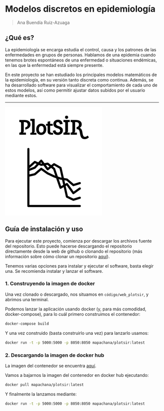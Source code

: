 # Modelos discretos en epidemiología

> Ana Buendía Ruiz-Azuaga

## ¿Qué es?

La epidemiología se encarga estudia el control, causa y los patrones de las enfermedades en grupos de personas. Hablamos de una epidemia cuando tenemos brotes espontáneos de una enfermedad o situaciones endémicas, en las que la enfermedad está siempre presente.

En este proyecto se han estudiado los principales modelos matemáticos de la epidemiología, en su versión tanto discreta como continua. Además, se ha desarrollado software para visualizar el comportamiento de cada uno de estos modelos, así como permitir ajustar datos subidos por el usuario mediante estos.

---

![](./redaccion_tfg/figures/logo.png)

## Guía de instalación y uso

Para ejecutar este proyecto, comienza por descargar los archivos fuente del repositorio. Esto puede hacerse descargando el repositorio directamente desde la web de github o clonando el repositorio (más información sobre cómo clonar un repositorio [aquí](https://docs.github.com/es/repositories/creating-and-managing-repositories/cloning-a-repository)).

Tenemos varias opciones para instalar y ejecutar el software, basta elegir una. Se recomienda instalar y lanzar el software.

### 1. Construyendo la imagen de docker

Una vez clonado o descargado, nos situamos en `código/web_plotsir`, y abrimos una terminal.

Podemos lanzar la aplicación usando docker (y, para más comodidad, docker-compose), para lo cuál primero construimos el contenedor:

```bash
docker-compose build
```

Y una vez construido (basta construirlo una vez) para lanzarlo usamos:

```bash
docker run -t -p 5000:5000 -p 8050:8050 mapachana/plotsir:latest
```

### 2. Descargando la imagen de docker hub

La imagen del contenedor se encuentra [aquí](https://hub.docker.com/repository/docker/mapachana/plotsir).

Vamos a bajarnos la imagen del contenedor en docker hub ejecutando:

```bash
docker pull mapachana/plotsir:latest
```

Y finalmente la lanzamos mediante:

```bash
docker run -t -p 5000:5000 -p 8050:8050 mapachana/plotsir:latest
```

